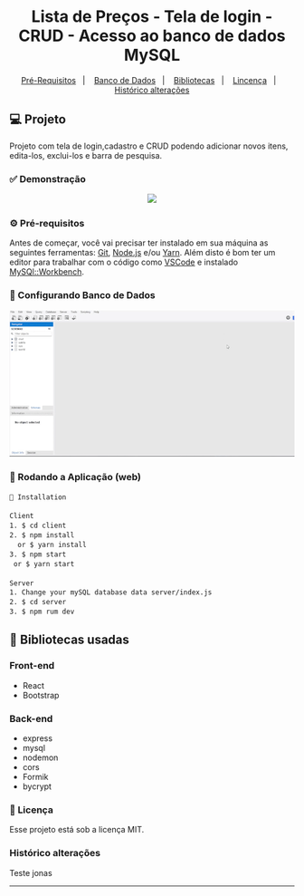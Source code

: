 <h1 align="center">
    Lista de Preços 
    - Tela de login 
    - CRUD 
    - Acesso ao banco de dados MySQL
</h1>

<p align="center">
  <a href="#-pré-requisitos">Pré-Requisitos</a>&nbsp;&nbsp;&nbsp;|&nbsp;&nbsp;&nbsp;
  <a href="#-configurando-banco-de-dados">Banco de Dados</a>&nbsp;&nbsp;&nbsp;|&nbsp;&nbsp;&nbsp;
  <a href="#-bibliotecas-usadas">Bibliotecas</a>&nbsp;&nbsp;&nbsp;|&nbsp;&nbsp;&nbsp;
  <a href="#-licença">Lincença</a>&nbsp;&nbsp;&nbsp;|&nbsp;&nbsp;&nbsp;
  <a href="#-histórico-alterações">Histórico alterações</a>
  
</p>

## 💻 Projeto

Projeto com tela de login,cadastro e CRUD podendo adicionar novos itens, edita-los, exclui-los e barra de pesquisa.


  
 ### ✅ Demonstração
 <p align="center">
  <img src="Client/src/Assets/to_readme/Login-CRUD.gif"> 
</p>


### ⚙ Pré-requisitos

Antes de começar, você vai precisar ter instalado em sua máquina as seguintes ferramentas:
[Git](https://git-scm.com), [Node.js](https://nodejs.org/en/) e/ou [Yarn](https://yarnpkg.com/). 
Além disto é bom ter um editor para trabalhar com o código como [VSCode](https://code.visualstudio.com/) e 
instalado [MySQl::Workbench](https://www.mysql.com/products/workbench/).


### 🔧 Configurando Banco de Dados
 <p align="center">
  <img src="Client/src/Assets/to_readme/banco.gif" >
</p>



### 📗 Rodando a Aplicação (web)

```bash
📗 Installation

Client
1. $ cd client
2. $ npm install 
  or $ yarn install
3. $ npm start 
 or $ yarn start

Server
1. Change your mySQL database data server/index.js
2. $ cd server
3. $ npm rum dev
```

## 🚀 Bibliotecas usadas

### Front-end
* React
* Bootstrap
### Back-end
* express
* mysql
* nodemon
* cors
* Formik
* bycrypt


### 📝 Licença

Esse projeto está sob a licença MIT.


### Histórico alterações

Teste jonas

<hr/>
